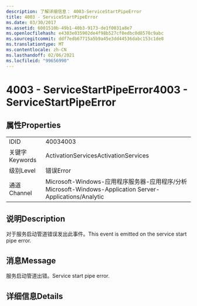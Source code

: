 ```yaml
---
description: 了解详细信息： 4003-ServiceStartPipeError
title: 4003 - ServiceStartPipeError
ms.date: 03/30/2017
ms.assetid: 6001510b-49b1-40b3-9173-de1f0031a8e7
ms.openlocfilehash: e4303e035902de4f98b527cf0edbc0d8570c9abc
ms.sourcegitcommit: ddf7edb67715a5b9a45e3dd44536dabc153c1de0
ms.translationtype: MT
ms.contentlocale: zh-CN
ms.lasthandoff: 02/06/2021
ms.locfileid: "99656990"
---
```

# <a name="4003---servicestartpipeerror"></a><span data-ttu-id="efe2c-103">4003 - ServiceStartPipeError</span><span class="sxs-lookup"><span data-stu-id="efe2c-103">4003 - ServiceStartPipeError</span></span>

## <a name="properties"></a><span data-ttu-id="efe2c-104">属性</span><span class="sxs-lookup"><span data-stu-id="efe2c-104">Properties</span></span>  
  
|||  
|-|-|  
|<span data-ttu-id="efe2c-105">ID</span><span class="sxs-lookup"><span data-stu-id="efe2c-105">ID</span></span>|<span data-ttu-id="efe2c-106">4003</span><span class="sxs-lookup"><span data-stu-id="efe2c-106">4003</span></span>|  
|<span data-ttu-id="efe2c-107">关键字</span><span class="sxs-lookup"><span data-stu-id="efe2c-107">Keywords</span></span>|<span data-ttu-id="efe2c-108">ActivationServices</span><span class="sxs-lookup"><span data-stu-id="efe2c-108">ActivationServices</span></span>|  
|<span data-ttu-id="efe2c-109">级别</span><span class="sxs-lookup"><span data-stu-id="efe2c-109">Level</span></span>|<span data-ttu-id="efe2c-110">错误</span><span class="sxs-lookup"><span data-stu-id="efe2c-110">Error</span></span>|  
|<span data-ttu-id="efe2c-111">通道</span><span class="sxs-lookup"><span data-stu-id="efe2c-111">Channel</span></span>|<span data-ttu-id="efe2c-112">Microsoft-Windows-应用程序服务器-应用程序/分析</span><span class="sxs-lookup"><span data-stu-id="efe2c-112">Microsoft-Windows-Application Server-Applications/Analytic</span></span>|  
  
## <a name="description"></a><span data-ttu-id="efe2c-113">说明</span><span class="sxs-lookup"><span data-stu-id="efe2c-113">Description</span></span>  

 <span data-ttu-id="efe2c-114">对于服务启动管道错误发出此事件。</span><span class="sxs-lookup"><span data-stu-id="efe2c-114">This event is emitted on the service start pipe error.</span></span>  
  
## <a name="message"></a><span data-ttu-id="efe2c-115">消息</span><span class="sxs-lookup"><span data-stu-id="efe2c-115">Message</span></span>  

 <span data-ttu-id="efe2c-116">服务启动管道出错。</span><span class="sxs-lookup"><span data-stu-id="efe2c-116">Service start pipe error.</span></span>  
  
## <a name="details"></a><span data-ttu-id="efe2c-117">详细信息</span><span class="sxs-lookup"><span data-stu-id="efe2c-117">Details</span></span>
